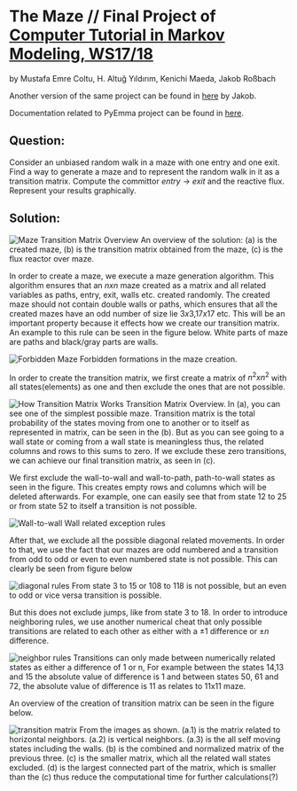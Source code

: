 # The Maze // Final Project of [Computer Tutorial in Markov Modeling, WS17/18](http://www.mi.fu-berlin.de/w/CompMolBio/EmmaSeminar17_18)
by Mustafa Emre Coltu, H. Altuğ Yıldırım, Kenichi Maeda, Jakob Roßbach

Another version of the same project can be found in [here](https://github.com/JlR1/markovmaze) by Jakob.

Documentation related to PyEmma project can be found in [here](http://emma-project.org/latest/).

## Question:
Consider an unbiased random walk in a maze with one entry and one exit.
Find a way to generate a maze and to represent the random walk in it as a
transition matrix. Compute the committor _entry_ $\rightarrow$ _exit_ and the reactive flux.
Represent your results graphically.

## Solution:
![](https://github.com/haltugyildirim/markovmaze/blob/master/images/overview.png "Maze Transition Matrix Overview")
An overview of the solution: (a) is the created maze, (b) is the transition matrix obtained from the maze, (c) is the flux reactor over maze.


In order to create a maze, we execute a maze generation algorithm. This algorithm ensures that an $nxn$ maze created as a matrix and all related variables as paths, entry, exit, walls etc. created randomly. The created maze should not contain double walls or paths, which ensures that all the created mazes have an odd number of size lie $3x3$,$17x17$ etc. This will be an important property because it effects how we create our transition matrix. An example to this rule can be seen in the figure below. White parts of maze are paths and black/gray parts are walls.

![](https://github.com/haltugyildirim/markovmaze/blob/master/images/forbidden_maze.png "Forbidden Maze")
Forbidden formations in the maze creation.

In order to create the transition matrix, we first create a matrix of $n^2xn^2$ with all states(elements) as one and then exclude the ones that are not possible.

![](https://github.com/haltugyildirim/markovmaze/blob/master/images/tran_overview.png "How Transition Matrix Works")
Transition Matrix Overview. In (a), you can see one of the simplest possible maze. Transition matrix is the total probability of the states moving from one to another or to itself as represented in matrix, can be seen in the (b). But as you can see going to a wall state or coming from a wall state is meaningless thus, the related columns and rows to this sums to zero. If we exclude these zero transitions, we can achieve our final transition matrix, as seen in (c).


We first exclude the wall-to-wall and wall-to-path, path-to-wall states as seen in the figure. This creates empty rows and columns which will be deleted afterwards. For example, one can easily see that from state 12 to 25 or from state 52 to itself a transition is not possible.

![](https://github.com/haltugyildirim/markovmaze/blob/master/images/wall-to-wall.png "Wall-to-wall")
Wall related exception rules

After that, we exclude all the possible diagonal related movements. In order to that, we use the fact that our mazes are odd numbered and a transition from odd to odd or even to even numbered state is not possible. This can clearly be seen from figure below

![](https://github.com/haltugyildirim/markovmaze/blob/master/images/diag-to-diag.png "diagonal rules")
From state 3 to 15 or 108 to 118 is not possible, but an even to odd or vice versa transition is possible.

But this does not exclude jumps, like from state 3 to 18. In order to introduce neighboring rules, we use another numerical cheat that only possible transitions are related to each other as either with a $\pm1$ difference or $\pm n$ difference.

![](https://github.com/haltugyildirim/markovmaze/blob/master/images/neighbors.png "neighbor rules")
Transitions can only made between numerically related states as either a difference of 1 or n, For example between the states 14,13 and 15 the absolute value of difference is 1 and between states 50, 61 and 72, the absolute value of difference is 11 as relates to 11x11 maze.

An overview of the creation of transition matrix can be seen in the figure below.

![](https://github.com/haltugyildirim/markovmaze/blob/master/images/transition.png "transition matrix")
From the images as shown. (a.1) is the matrix related to horizontal neighbors. (a.2) is vertical neighbors. (a.3) is the all self moving states including the walls. (b) is the combined and normalized matrix of the previous three. (c) is the smaller matrix, which all the related wall states excluded. (d) is the largest connected part of the matrix, which is smaller than the (c) thus reduce the computational time for further calculations(?)
